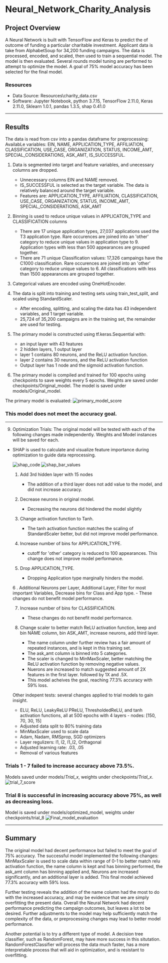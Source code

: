 # Neural_Network_Charity_Analysis

## Project Overview
A Neural Network is built with TensorFlow and Keras to predict the of outcome of funding a particular charitable investment.
Applicant data is take from AlphabetSoup for 34,200 funding campaigns. The data is processed, encoded, and scaled, then used to train a sequential model. The model is then evaluated. Several rounds model tuning are performed to attempt to optimize the model. A goal of 75% model accuracy has been selected for the final model.


### Resources
- Data Source: Resources\charity_data.csv
- Software: Jupyter Notebook, python 3.7.15, TensorFlow 2.11.0, Keras 2.11.0, Sklearn 1.0.1, pandas 1.3.5, shap 0.41.0

---

## Results
The data is read from csv into a pandas dataframe for preprocessing:
AvailabLe variables: EIN, NAME, APPLICATION_TYPE, AFFILIATION, CLASSIFICATION, USE_CASE, ORGANIZATION, STATUS, INCOME_AMT, SPECIAL_CONSIDERATIONS, ASK_AMT, IS_SUCCESSFUL. 
    
1. Data is segmented into target and feature variables, and unecessary columns are dropped.   
    - Unnecessary columns EIN and NAME removed.
    - IS_SUCCESSFUL is selected as the target variable. The data is relatively balanced around the target variable.
    - Features are: APPLICATION_TYPE, AFFILIATION, CLASSIFICATION, USE_CASE, ORGANIZATION, STATUS, INCOME_AMT, SPECIAL_CONSIDERATIONS, ASK_AMT


4. Binning is used to reduce unique values in APPLICATON_TYPE and CLASSIFICATION columns
    - There are 17 unique application types, 27,037 applications used the T3 application type. Rare occurences are joined into an 'other' category to reduce unique values in application type to 9. Application types with less than 500 appearances are grouped together. 
    - There are 71 unique Classification values: 17,326 campaings have the C1000 classification. Rare occurences are joined into an 'other' category to reduce unique values to 6. All classifications with less than 1500 appearances are grouped together.


5. Categorical values are encoded using OneHotEncoder.


6. The data is split into training and testing sets using train_test_split, and scaled using StandardScaler.
    - After encoding, splitting, and scaling the data has 43 independent variables, and 1 target variable.
    - 25,724 of 35,200 campaigns are in the training set, the remainder are used for testing.


7. The primary model is constructed using tf.keras.Sequential with:
    - an input layer with 43 features
    - 2 hidden layers, 1 output layer
    - layer 1 contains 80 neurons, and the ReLU activation function.
    - layer 2 contains 30 neurons, and the ReLU activation function
    - Output layer has 1 node and the sigmoid activation function.


8. The primary model is compiled and trained for 100 epochs using checkpoints to save weights every 5 epochs. Weights are saved under checkpoints/Original_model. The model is saved under models/Original_model.


The primary model is evaluated:
![primary_model_score](https://github.com/Jforbus/Neural_Network_Charity_Analysis/blob/main/Resources/primary_model_score.png)
### This model does not meet the accuracy goal.

---

9. Optimization Trials: The original model will be tested with each of the following changes made independently. Weights and Model instances will be saved for each.

- SHAP is used to calculate and visualize feature importance during optimization to guide data reprocessing.

    ![shap_code](https://github.com/Jforbus/Neural_Network_Charity_Analysis/blob/main/Resources/shap_value_code.png)
    ![shap_bar_values](https://github.com/Jforbus/Neural_Network_Charity_Analysis/blob/main/Resources/shap_value_bar.png)


    1. Add 3rd hidden layer with 15 nodes
        - The addition of a third layer does not add value to the model, and did not increase accuracy.
    
    
    2. Decrease neurons in original model.
        - Decreasing the neurons did hindered the model slightly
    
    
    3. Change activation function to Tanh.
        - The tanh activation function matches the scaling of StandardScaler better, but did not improve model performance.
    
    
    4. Increase number of bins for APPLICATION_TYPE.
        - cutoff for 'other' category is reduced to 100 appearances. This change does not improve model performance.


    5. Drop APPLICATION_TYPE.
        - Dropping Application type marginally hinders the model.
        
        
    6 . Additional Neurons per Layer, Additional Layer, Filter for most important Variables, Decrease bins for Class and App type.
        - These changes do not benefit model performance.

    7. Increase number of bins for CLASSIFICATION.
        - These changes do not benefit model performance.


    8. Change scaler to better match ReLU activation function, keep and bin NAME column, bin ASK_AMT, increase neurons, add third layer.
        - The name column under further review has a fair amount of repeated instances, and is kept in this training set.
        - The ask_amt column is binned into 5 categories.
        - The scaler is changed to MinMaxScaler, better matching the ReLU activation function by removing negative values.
        - Nuerons are increased to match suggested amount of 2X features in the first layer. followed by 1X and .5X.
        - This model acheives the goal, reaching 77.3% accuracy with 59% loss.

    Other indepent tests: several changes applied to trial models to gain insight.
    - ELU, ReLU, LeakyReLU PReLU, ThresholdedReLU, and tanh activation functions, all at 500 epochs with 4 layers - nodes: [150, 70, 30, 15]
    - Adjusted data split to 80% training data
    - MinMaxScaler used to scale data
    - Adam, Nadam, RMSprop, SGD optimizers
    - Layer regulizers: l1, l2, l1_l2, Orthagonal
    - Adjusted learning rate: .03, .05
    - Removal of various features

### Trials 1 - 7 failed to increase accuracy above 73.5%.
Models saved under models/*Trial_x*, weights under checkpoints/*Trial_x*.
![trial_7_score](https://github.com/Jforbus/Neural_Network_Charity_Analysis/blob/main/Resources/trial_7_score.png)


### Trial 8 is successful in increasing accuracy above 75%, as well as decreasing loss.
Model is saved under models/optimized_model, weights under checkpoints/trial_8
![Final_model_evaluation](https://github.com/Jforbus/Neural_Network_Charity_Analysis/blob/main/Resources/Final_model_evaluation.png)

---

## Summary
The original model had decent performance but failed to meet the goal of 75% accuracy. The successful model implemented the following changes: MinMaxScaler is used to scale data within range of 0-1 to better match relu activation function, the name column is kept and has binning performed, the ask_amt column has binning applied and, Neurons are increased significantly, and an additional layer is added. This final model achieved 77.3% accuracy with 59% loss.

Further testing reveals the addition of the name column had the most to do with the increased accuracy, and may be evidence that we are simply overfitting the present data. Overall the Neural Network had decent performance predicting the campaign outcomes, but leaves a lot to be desired. Further adjustments to the model may help sufficiently match the complexity of the data, or preprocessing changes may lead to better model performance. 

Another potential is to try a different type of model. A decision tree classifier, such as RandomForest, may have more success in this situtation. RandomForestClassifier will process the data much faster, has a more interpretable process that will aid in optimization, and is resistant to overfitting.
